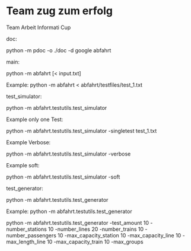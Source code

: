 # Team zug zum erfolg

Team Arbeit Informati Cup


doc:

python -m pdoc -o ./doc -d google abfahrt

main:

python -m abfahrt [< input.txt]

Example:
python -m abfahrt < abfahrt/testfiles/test_1.txt


test_simulator:

python -m abfahrt.testutils.test_simulator

Example only one Test:

python -m abfahrt.testutils.test_simulator -singletest test_1.txt

Example Verbose:

python -m abfahrt.testutils.test_simulator -verbose

Example soft:

python -m abfahrt.testutils.test_simulator -soft

test_generator:

python -m abfahrt.testutils.test_generator

Example:
python -m abfahrt.testutils.test_generator


python -m abfahrt.testutils.test_generator -test_amount 10 -number_stations 10 -number_lines 20 -number_trains 10 -number_passengers 10 -max_capacity_station 10 -max_capacity_line 10 -max_length_line 10 -max_capacity_train 10 -max_groups